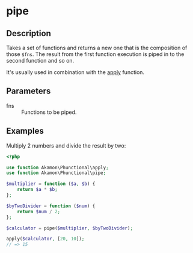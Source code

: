 # pipe

## Description
Takes a set of functions and returns a new one that is the composition of those `$fns`.
The result from the first function execution is piped in to the second function and so on.

It's usually used in combination with the [apply](apply.md) function.

## Parameters

<dl>
  <dt>fns</dt>
  <dd>Functions to be piped.</dd>
</dl>

## Examples

Multiply 2 numbers and divide the result by two:

```php
<?php

use function Akamon\Phunctional\apply;
use function Akamon\Phunctional\pipe;

$multiplier = function ($a, $b) {
    return $a * $b;
};

$byTwoDivider = function ($num) {
    return $num / 2;
};

$calculator = pipe($multiplier, $byTwoDivider);

apply($calculator, [20, 10]);
// => 15
```
